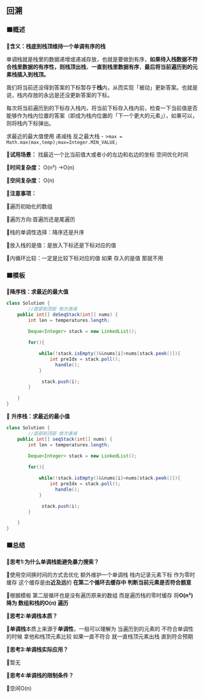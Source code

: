 ## 回溯

### 🟧概述

**🔻含义：栈底到栈顶维持一个单调有序的栈**

单调栈就是栈里的数据递增或递减存放，也就是要做到有序，**如果待入栈数据不符合栈里数据的有序性，则栈顶出栈**，**一直到栈里数据有序**，**最后将当前遍历到的元素栈插入到栈顶。**

我们将当前还没得到答案的下标暂存于**栈**内，从而实现「被动」更新答案。也就是说，栈内存放的永远是还没更新答案的下标。

每次将当前遍历到的下标存入栈内，将当前下标存入栈内前，检查一下当前值是否能够作为栈内位置的答案（即成为栈内位置的「下一个更大的元素」），如果可以，则将栈内下标弹出。

求最近的最大值使用 递减栈 反之最大栈 - >`max = Math.max(max,temp);max=Integer.MIN_VALUE;`

**🔻试用场景：** 找最近一个比当前值大或者小的左边和右边的坐标 空间优化时间

**🔻时间复杂度：** O(n²) ->O(n)

**🔻空间复杂度：** O(n)

**🔻注意事项：**

🔸遍历初始化的数组

🔸遍历方向:首遍历还是尾遍历

🔸栈的单调性选择：降序还是升序

🔸放入栈的是值：是放入下标还是下标对应的值

🔸内循环比较：一定是比较下标对应的值 如果 存入的是值 那就不用

### 🟧模板

📌**降序栈：求最近的最大值**

```java
class Solution {
		//底部到顶部 依次递减
    public int[] deSeqStack(int[] nums) {
        int len = temperatures.length;
  
        Deque<Integer> stack = new LinkedList();

        for(){

            while(!stack.isEmpty()&&nums[i]>nums[stack.peek()]){
                int preIdx = stack.poll();
	              handle();
            }

             stack.push(i);
        }

    }
}
```

📌 **升序栈：求最近的最小值**

```java
class Solution {
		//底部到顶部 依次递减
    public int[] seqStack(int[] nums) {
        int len = temperatures.length;
  
        Deque<Integer> stack = new LinkedList();

        for(){

            while(!stack.isEmpty()&&nums[i]<nums[stack.peek()]){
                int preIdx = stack.poll();
	              handle();
            }

             stack.push(i);
        }

    }
}

```

### 🟧总结

**🔻思考1:为什么单调栈能避免暴力搜索？**

🔸使用空间换时间的方式去优化 额外维护一个单调栈 栈内记录元素下标 作为零时缓存 这个缓存是由**近及远**的 **在第二个循环去缓存中 判断当前元素是否符合题意**

🔸根据模板 第二层循环也是没有遍历原来的数组 而是遍历栈的零时缓存 将**O(n²) 降为 数组和栈的O(n) 遍历**

**🔻思考2:单调栈本质？**

🔸**单调栈**本质上来源于**单调性**，一般可以理解为 当遍历到的元素的 不符合单调性的时候 拿他和栈顶元素比较 如果一直不符合 就一直栈顶元素出栈 直到符合预期

**🔻思考3:**单调栈**实际应用？**

🔸暂无

**🔻思考4:**单调栈**的限制条件？**

🔸空间O(n)
